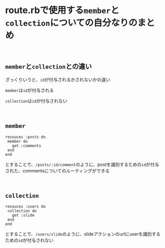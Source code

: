 # route.rbで使用する`member`と`collection`についての自分なりのまとめ

<br>

## `member`と`collection`との違い

ざっくりいうと、`id`が付与されるかされないかの違い

`member`は`id`が付与される

`collection`は`id`が付与されない

<br>

## `member`

```
resouces :posts do
 member do
   get :comments
 end
end
```

とすることで、`/posts/:id/comment`のように、postを識別するための`id`が付与された、commentsについてのルーティングができる

<br>

## `collection`

```
resouces :users do
 collection do
   get :slide
 end
end
```

とすることで、`/users/slide`のように、slideアクションのurlにuserを識別するための`id`が付与されない